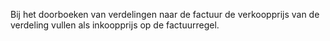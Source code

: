 Bij het doorboeken van verdelingen naar de factuur de verkoopprijs van de verdeling vullen als inkoopprijs op de factuurregel.